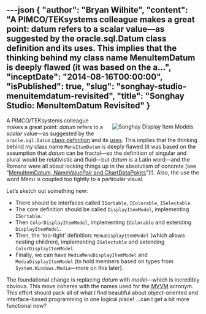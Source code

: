 ---json
{
  "author": "Bryan Wilhite",
  "content": "A PIMCO/TEKsystems colleague makes a great point: datum refers to a scalar value—as suggested by the oracle.sql.Datum class definition and its uses. This implies that the thinking behind my class name MenuItemDatum is deeply flawed (it was based on the a...",
  "inceptDate": "2014-08-16T00:00:00",
  "isPublished": true,
  "slug": "songhay-studio-menuitemdatum-revisited",
  "title": "Songhay Studio: MenuItemDatum Revisited"
}
---

[<img alt="Songhay Display Item Models" src="https://farm6.staticflickr.com/5590/14935062741_b8219f22b1_z_d.jpg" style="float:right;margin:16px;">](https://www.flickr.com/photos/wilhite/14935062741/ "Songhay Display Item Models")

A PIMCO/TEKsystems colleague makes a great point: *datum* refers to a *scalar* value—as suggested by the `oracle.sql.Datum` [class definition](http://docs.oracle.com/database/121/JAJDB/oracle/sql/Datum.html) and its [uses](http://docs.oracle.com/database/121/JAJDB/oracle/sql/class-use/Datum.html). This implies that the thinking behind my class name `MenuItemDatum` is deeply flawed (it was based on the assumption that *datum* can be fractal—so the definition of singular and plural would be relativistic and fluid—but *datum* is a Latin word—and the Romans were all about locking things up in the absolutism of concrete [see “[MenuItemDatum, NameValuePair and ChartDataPoints](http://songhayblog.azurewebsites.net/Entry/Show/menuitemdatum-namevaluepair-and-chartdatapoints)”]!). Also, the use the word *Menu* is coupled too tightly to a particular visual.

Let’s sketch out something new:

*   There should be interfaces called `ISortable`, `IColorable`, `ISelectable`.
*   The core definition should be called `DisplayItemModel`, implementing `ISortable`.
*   Then `ColorDisplayItemModel`, implementing `IColorable` and extending `DisplayItemModel`.
*   Then, the ‘too-tight’ definition: `MenuDisplayItemModel` (which allows nesting children), implementing `ISelectable` and extending `ColorDisplayItemModel`.
*   Finally, we can have `MediaMenuDisplayItemModel` and `MediaDisplayItemModel` (to hold members based on types from `System.Windows.Media`—more on this later).

The foundational change is replacing *datum* with *model*—which is incredibly obvious. This move coheres with the names used for the <acronym title="Model">MVVM</acronym> acronym. This effort should pack all of what I find beautiful about object-oriented and interface-based programming in one logical place! …can I get a bit more functional now?
